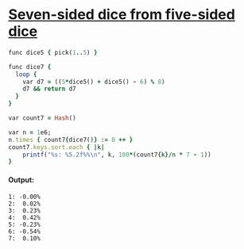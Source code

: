 [1]: http://rosettacode.org/wiki/Seven-sided_dice_from_five-sided_dice

# [Seven-sided dice from five-sided dice][1]

```ruby
func dice5 { pick(1..5) }

func dice7 {
  loop {
    var d7 = ((5*dice5() + dice5() - 6) % 8)
    d7 && return d7
  }
}

var count7 = Hash()

var n = 1e6;
n.times { count7{dice7()} := 0 ++ }
count7.keys.sort.each { |k|
    printf("%s: %5.2f%%\n", k, 100*(count7{k}/n * 7 - 1))
}
```

#### Output:
```
1: -0.00%
2:  0.02%
3:  0.23%
4:  0.42%
5: -0.23%
6: -0.54%
7:  0.10%
```
